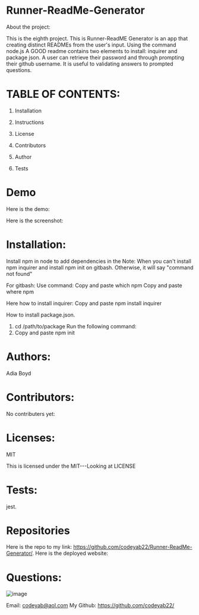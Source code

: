 # Runner-ReadMe-Generator


About the project: 

This is the eighth project. This is Runner-ReadME Generator is an app that creating distinct READMEs from the user's input. Using the command node.js A GOOD readme contains two elements to install: inquirer and package json.  A  user can retrieve their password and through prompting their github username.   It is useful to validating answers to prompted questions. 

# TABLE OF CONTENTS:
 
1. Installation

2. Instructions

3. License

4. Contributors

5. Author

6. Tests


# Demo

Here is the demo:








Here is the screenshot: 




# Installation:
Install npm in node to add dependencies in the 
Note: When you can't install npm inquirer and install npm init on gitbash. Otherwise, it will say "command not found" 

For gitbash:
Use command:
Copy and paste which npm 
Copy and paste where npm 



Here how to install inquirer:
Copy and paste  npm install inquirer
 
 How to install package.json.
1. cd /path/to/package
Run the following command:
2. Copy and paste npm init

# Authors: 
Adia Boyd
# Contributors: 
No contributers yet:


# Licenses: 
MIT 

This is licensed under the MIT---Looking at LICENSE

# Tests: 
jest. 
# Repositories
Here is the repo to my link: https://github.com/codeyab22/Runner-ReadMe-Generator/.
Here is the deployed website: 

# Questions:

![image](https://drive.google.com/uc?export=view&id=1h3Ua5tdzZxbr49vTq5RmyJPI70H7jkLC)



Email: codeyab@aol.com
My Github: https://github.com/codeyab22/

